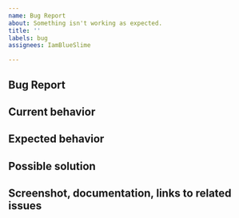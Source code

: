 ```yaml
---
name: Bug Report
about: Something isn't working as expected.
title: ''
labels: bug
assignees: IamBlueSlime

---
```


## Bug Report

## Current behavior

<!-- Describe how the issue manifests. -->

## Expected behavior

<!-- A clear and concise description of what you expected to happen (or code). -->

## Possible solution

<!-- Only if you have suggestions on a fix for the bug. -->

## Screenshot, documentation, links to related issues

<!-- List here some links to public (or internal) documentation or transitive links to other issues or Jira tickets. -->
